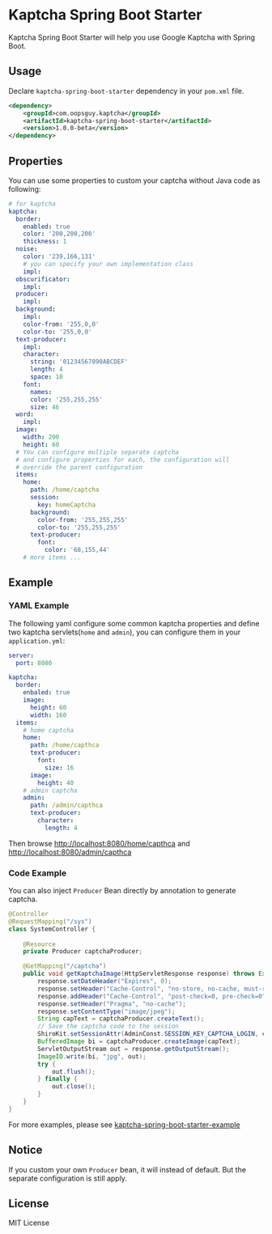 # Kaptcha Spring Boot Starter

Kaptcha Spring Boot Starter will help you use Google Kaptcha with Spring Boot.

## Usage

Declare `kaptcha-spring-boot-starter` dependency in your `pom.xml` file.

```xml
<dependency>
    <groupId>com.oopsguy.kaptcha</groupId>
    <artifactId>kaptcha-spring-boot-starter</artifactId>
    <version>1.0.0-beta</version>
</dependency>
```

## Properties

You can use some properties to custom your captcha without Java code as following:

```yaml
# for kaptcha
kaptcha:
  border:
    enabled: true
    color: '200,200,200'
    thickness: 1
  noise:
    color: '239,166,131'
    # you can specify your own implementation class
    impl:
  obscurificator:
    impl:
  producer:
    impl:
  background:
    impl:
    color-from: '255,0,0'
    color-to: '255,0,0'
  text-producer:
    impl:
    character:
      string: '01234567890ABCDEF'
      length: 4
      space: 10
    font:
      names:
      color: '255,255,255'
      size: 46
  word:
    impl:
  image:
    width: 200
    height: 60
  # You can configure multiple separate captcha
  # and configure properties for each, the configuration will 
  # override the parent configuration
  items:
    home:
      path: /home/captcha
      session:
        key: homeCaptcha
      background:
        color-from: '255,255,255'
        color-to: '255,255,255'
      text-producer:
        font:
          color: '68,155,44'
    # more items ...
```

## Example

### YAML Example

The following yaml configure some common kaptcha properties 
and define two kaptcha servlets(`home` and `admin`),
you can configure them in your `application.yml`:

```yaml
server:
  port: 8080

kaptcha:
  border:
    enbaled: true
    image:
      height: 60
      width: 160
  items:
    # home captcha
    home:
      path: /home/capthca
      text-producer:
        font:
          size: 16
      image:
        height: 40
    # admin captcha
    admin:
      path: /admin/capthca
      text-producer:
        character:
          length: 4
```

Then browse [http://localhost:8080/home/capthca](http://localhost:8080/home/capthca) and [http://localhost:8080/admin/capthca](http://localhost:8080/admin/capthca)

### Code Example

You can also inject `Producer` Bean directly by annotation to generate captcha.

```java
@Controller
@RequestMapping("/sys")
class SystemController {
    
    @Resource
    private Producer captchaProducer;

    @GetMapping("/captcha")
    public void getKaptchaImage(HttpServletResponse response) throws Exception {
        response.setDateHeader("Expires", 0);
        response.setHeader("Cache-Control", "no-store, no-cache, must-revalidate");
        response.addHeader("Cache-Control", "post-check=0, pre-check=0");
        response.setHeader("Pragma", "no-cache");
        response.setContentType("image/jpeg");
        String capText = captchaProducer.createText();
        // Save the captcha code to the session
        ShiroKit.setSessionAttr(AdminConst.SESSION_KEY_CAPTCHA_LOGIN, capText);
        BufferedImage bi = captchaProducer.createImage(capText);
        ServletOutputStream out = response.getOutputStream();
        ImageIO.write(bi, "jpg", out);
        try {
            out.flush();
        } finally {
            out.close();
        }
    }
}
```

For more examples, please see [kaptcha-spring-boot-starter-example](https://github.com/12software/kaptcha-spring-boot/tree/master/kaptcha-spring-boot-starter-example)

## Notice

If you custom your own `Producer` bean, it will instead of default. But the separate configuration is still apply.

## License

MIT License

